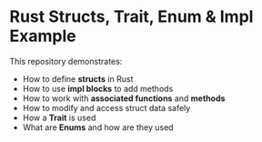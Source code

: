 # Rust Structs, Trait, Enum & Impl Example

This repository demonstrates:

- How to define **structs** in Rust
- How to use **impl blocks** to add methods
- How to work with **associated functions** and **methods**
- How to modify and access struct data safely
- How a **Trait** is used
- What are **Enums** and how are they used
